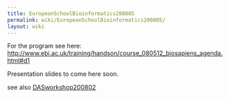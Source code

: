 ```yaml
---
title: EuropeanSchoolBioinformatics200805
permalink: wiki/EuropeanSchoolBioinformatics200805/
layout: wiki
---
```


For the program see here:
[<http://www.ebi.ac.uk/training/handson/course_080512_biosapiens_agenda.html#d1>](http://www.ebi.ac.uk/training/handson/course_080512_biosapiens_agenda.html#d1)

Presentation slides to come here soon.

see also [DASworkshop200802](/wiki/DASworkshop200802 "wikilink")
